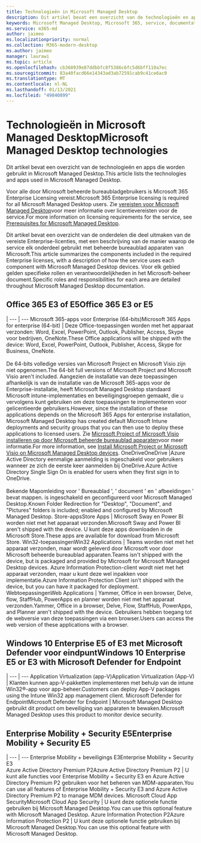```yaml
---
title: Technologieën in Microsoft Managed Desktop
description: Dit artikel bevat een overzicht van de technologieën en apps die worden gebruikt in Microsoft Managed Desktop.
keywords: Microsoft Managed Desktop, Microsoft 365, service, documentatie
ms.service: m365-md
author: jaimeo
ms.localizationpriority: normal
ms.collection: M365-modern-desktop
ms.author: jaimeo
manager: laurawi
ms.topic: article
ms.openlocfilehash: cb368939e87ddbbfc8f5386c6fc5d6bff110a7ec
ms.sourcegitcommit: 83a40facd66e14343ad3ab72591cab9c41ce6ac0
ms.translationtype: MT
ms.contentlocale: nl-NL
ms.lasthandoff: 01/13/2021
ms.locfileid: "49840899"
---
```

# <a name="microsoft-managed-desktop-technologies"></a><span data-ttu-id="15605-104">Technologieën in Microsoft Managed Desktop</span><span class="sxs-lookup"><span data-stu-id="15605-104">Microsoft Managed Desktop technologies</span></span>

<span data-ttu-id="15605-105">Dit artikel bevat een overzicht van de technologieën en apps die worden gebruikt in Microsoft Managed Desktop.</span><span class="sxs-lookup"><span data-stu-id="15605-105">This article lists the technologies and apps used in Microsoft Managed Desktop.</span></span>

<!-- Microsoft 365 E5; Device as a Service -->
<!-- in O365 table, standard suite, removed this sentence "Please see the Installation of Project/Visio 64bit Click to Run Addendum for important deployment instructions. -->

<span data-ttu-id="15605-106">Voor alle door Microsoft beheerde bureaubladgebruikers is Microsoft 365 Enterprise Licensing vereist.</span><span class="sxs-lookup"><span data-stu-id="15605-106">Microsoft 365 Enterprise licensing is required for all Microsoft Managed Desktop users.</span></span> <span data-ttu-id="15605-107">Zie [vereisten voor Microsoft Managed Desktop](../get-ready/prerequisites.md)voor meer informatie over licentievereisten voor de service.</span><span class="sxs-lookup"><span data-stu-id="15605-107">For more information on licensing requirements for the service, see [Prerequisites for Microsoft Managed Desktop](../get-ready/prerequisites.md).</span></span>

<span data-ttu-id="15605-108">Dit artikel bevat een overzicht van de onderdelen die deel uitmaken van de vereiste Enterprise-licenties, met een beschrijving van de manier waarop de service elk onderdeel gebruikt met beheerde bureaublad apparaten van Microsoft.</span><span class="sxs-lookup"><span data-stu-id="15605-108">This article summarizes the components included in the required Enterprise licenses, with a description of how the service uses each component with Microsoft Managed Desktop devices.</span></span> <span data-ttu-id="15605-109">Voor elk gebied gelden specifieke rollen en verantwoordelijkheden in het Microsoft-beheer document.</span><span class="sxs-lookup"><span data-stu-id="15605-109">Specific roles and responsibilities for each area are detailed throughout Microsoft Managed Desktop documentation.</span></span> 

## <a name="office-365-e3-or-e5"></a><span data-ttu-id="15605-110">Office 365 E3 of E5</span><span class="sxs-lookup"><span data-stu-id="15605-110">Office 365 E3 or E5</span></span>
 |
 --- | ---
<span data-ttu-id="15605-111">Microsoft 365-apps voor Enterprise (64-bits)</span><span class="sxs-lookup"><span data-stu-id="15605-111">Microsoft 365 Apps for enterprise (64-bit)</span></span> | <span data-ttu-id="15605-112">Deze Office-toepassingen worden met het apparaat verzonden: Word, Excel, PowerPoint, Outlook, Publisher, Access, Skype voor bedrijven, OneNote.</span><span class="sxs-lookup"><span data-stu-id="15605-112">These Office applications will be shipped with the device: Word, Excel, PowerPoint, Outlook, Publisher, Access, Skype for Business, OneNote.</span></span><br><br><span data-ttu-id="15605-113">De 64-bits volledige versies van Microsoft Project en Microsoft Visio zijn niet opgenomen.</span><span class="sxs-lookup"><span data-stu-id="15605-113">The 64-bit full versions of Microsoft Project and Microsoft Visio aren't included.</span></span> <span data-ttu-id="15605-114">Aangezien de installatie van deze toepassingen afhankelijk is van de installatie van de Microsoft 365-apps voor de Enterprise-installatie, heeft Microsoft Managed Desktop standaard Microsoft intune-implementaties en beveiligingsgroepen gemaakt, die u vervolgens kunt gebruiken om deze toepassingen te implementeren voor gelicentieerde gebruikers.</span><span class="sxs-lookup"><span data-stu-id="15605-114">However, since the installation of these applications depends on the Microsoft 365 Apps for enterprise installation, Microsoft Managed Desktop has created default Microsoft Intune deployments and security groups that you can then use to deploy these applications to licensed users.</span></span> <span data-ttu-id="15605-115">Zie [Microsoft Project of Microsoft Visio installeren op door Microsoft beheerde bureaublad apparaten](../get-started/project-visio.md)voor meer informatie.</span><span class="sxs-lookup"><span data-stu-id="15605-115">For more information, see [Install Microsoft Project or Microsoft Visio on Microsoft Managed Desktop devices](../get-started/project-visio.md).</span></span>
<span data-ttu-id="15605-116">OneDrive</span><span class="sxs-lookup"><span data-stu-id="15605-116">OneDrive</span></span> |<span data-ttu-id="15605-117">Azure Active Directory eenmalige aanmelding is ingeschakeld voor gebruikers wanneer ze zich de eerste keer aanmelden bij OneDrive.</span><span class="sxs-lookup"><span data-stu-id="15605-117">Azure Active Directory Single Sign On is enabled for users when they first sign in to OneDrive.</span></span><br><br><span data-ttu-id="15605-118">Bekende Mapomleiding voor ' Bureaublad ', ' document ' en ' afbeeldingen ' bevat mappen. is ingeschakeld en geconfigureerd voor Microsoft Managed Desktop.</span><span class="sxs-lookup"><span data-stu-id="15605-118">Known Folder Redirection for "Desktop", "Document", and "Pictures" folders is included; enabled and configured by Microsoft Managed Desktop.</span></span>
<span data-ttu-id="15605-119">Store-apps</span><span class="sxs-lookup"><span data-stu-id="15605-119">Store Apps</span></span> |    <span data-ttu-id="15605-120">Microsoft Sway en Power BI worden niet met het apparaat verzonden.</span><span class="sxs-lookup"><span data-stu-id="15605-120">Microsoft Sway and Power BI aren't shipped with the device.</span></span> <span data-ttu-id="15605-121">U kunt deze apps downloaden in de Microsoft Store.</span><span class="sxs-lookup"><span data-stu-id="15605-121">These apps are available for download from Microsoft Store.</span></span>
<span data-ttu-id="15605-122">Win32-toepassingen</span><span class="sxs-lookup"><span data-stu-id="15605-122">Win32 Applications</span></span> |    <span data-ttu-id="15605-123">Teams worden niet met het apparaat verzonden, maar wordt geleverd door Microsoft voor door Microsoft beheerde bureaublad apparaten.</span><span class="sxs-lookup"><span data-stu-id="15605-123">Teams isn't shipped with the device, but is packaged and provided by Microsoft for Microsoft Managed Desktop devices.</span></span> <span data-ttu-id="15605-124">Azure Information Protection-client wordt niet met het apparaat verzonden, maar u kunt deze wel inpakken voor implementatie.</span><span class="sxs-lookup"><span data-stu-id="15605-124">Azure Information Protection Client isn't shipped with the device, but you can have it packaged for deployment.</span></span>
<span data-ttu-id="15605-125">Webtoepassingen</span><span class="sxs-lookup"><span data-stu-id="15605-125">Web Applications</span></span> |  <span data-ttu-id="15605-126">Yammer, Office in een browser, Delve, flow, StaffHub, PowerApps en planner worden niet met het apparaat verzonden.</span><span class="sxs-lookup"><span data-stu-id="15605-126">Yammer, Office in a browser, Delve, Flow, StaffHub, PowerApps, and Planner aren't shipped with the device.</span></span> <span data-ttu-id="15605-127">Gebruikers hebben toegang tot de webversie van deze toepassingen via een browser.</span><span class="sxs-lookup"><span data-stu-id="15605-127">Users can access the web version of these applications with a browser.</span></span>


## <a name="windows-10-enterprise-e5-or-e3-with-microsoft-defender-for-endpoint"></a><span data-ttu-id="15605-128">Windows 10 Enterprise E5 of E3 met Microsoft Defender voor eindpunt</span><span class="sxs-lookup"><span data-stu-id="15605-128">Windows 10 Enterprise E5 or E3 with Microsoft Defender for Endpoint</span></span>

 |
 --- | ---
<span data-ttu-id="15605-129">Application Virtualization (app-V)</span><span class="sxs-lookup"><span data-stu-id="15605-129">Application Virtualization (App-V)</span></span> |    <span data-ttu-id="15605-130">Klanten kunnen app-V-pakketten implementeren met behulp van de intune Win32®-app voor app-beheer.</span><span class="sxs-lookup"><span data-stu-id="15605-130">Customers can deploy App-V packages using the Intune Win32 app management client.</span></span>
<span data-ttu-id="15605-131">Microsoft Defender for Endpoint</span><span class="sxs-lookup"><span data-stu-id="15605-131">Microsoft Defender for Endpoint</span></span> |    <span data-ttu-id="15605-132">Microsoft Managed Desktop gebruikt dit product om beveiliging van apparaten te bewaken.</span><span class="sxs-lookup"><span data-stu-id="15605-132">Microsoft Managed Desktop uses this product to monitor device security.</span></span> 

## <a name="enterprise-mobility--security-e5"></a><span data-ttu-id="15605-133">Enterprise Mobility + Security E5</span><span class="sxs-lookup"><span data-stu-id="15605-133">Enterprise Mobility + Security E5</span></span>

 |
 --- | ---
<span data-ttu-id="15605-134">Enterprise Mobility + beveiligings E3</span><span class="sxs-lookup"><span data-stu-id="15605-134">Enterprise Mobility + Security E3</span></span><br><span data-ttu-id="15605-135">Azure Active Directory Premium P2</span><span class="sxs-lookup"><span data-stu-id="15605-135">Azure Active Directory Premium P2</span></span> |    <span data-ttu-id="15605-136">U kunt alle functies voor Enterprise Mobility + Security E3 en Azure Active Directory Premium P2 gebruiken voor het beheren van MDM-apparaten.</span><span class="sxs-lookup"><span data-stu-id="15605-136">You can use all features of Enterprise Mobility + Security E3 and Azure Active Directory Premium P2 to manage MDM devices.</span></span>
<span data-ttu-id="15605-137">Microsoft Cloud App Security</span><span class="sxs-lookup"><span data-stu-id="15605-137">Microsoft Cloud App Security</span></span> |  <span data-ttu-id="15605-138">U kunt deze optionele functie gebruiken bij Microsoft Managed Desktop.</span><span class="sxs-lookup"><span data-stu-id="15605-138">You can use this optional feature with Microsoft Managed Desktop.</span></span>
<span data-ttu-id="15605-139">Azure Information Protection P2</span><span class="sxs-lookup"><span data-stu-id="15605-139">Azure Information Protection P2</span></span>  | <span data-ttu-id="15605-140">U kunt deze optionele functie gebruiken bij Microsoft Managed Desktop.</span><span class="sxs-lookup"><span data-stu-id="15605-140">You can use this optional feature with Microsoft Managed Desktop.</span></span>
